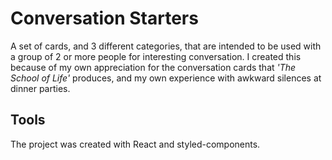 # Conversation Starters

A set of cards, and 3 different categories, that are intended to be used with a group of 2 or more people for interesting conversation. I created this because of my own appreciation for the conversation cards that _'The School of Life'_ produces, and my own experience with awkward silences at dinner parties. 

## Tools

The project was created with React and styled-components. 
